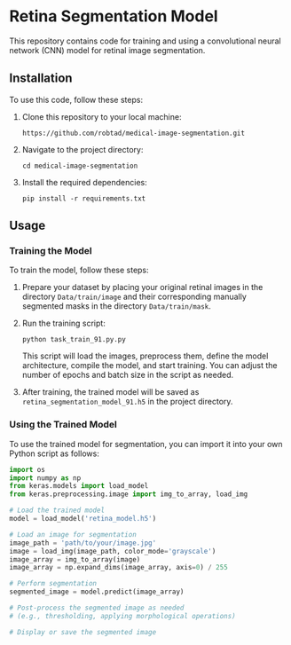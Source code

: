 # Retina Segmentation Model

This repository contains code for training and using a convolutional neural network (CNN) model for retinal image segmentation.

## Installation

To use this code, follow these steps:

1. Clone this repository to your local machine:

   ```
   https://github.com/robtad/medical-image-segmentation.git
   ```

2. Navigate to the project directory:

   ```
   cd medical-image-segmentation
   ```

3. Install the required dependencies:

   ```
   pip install -r requirements.txt
   ```

## Usage

### Training the Model

To train the model, follow these steps:

1. Prepare your dataset by placing your original retinal images in the directory `Data/train/image` and their corresponding manually segmented masks in the directory `Data/train/mask`.

2. Run the training script:

   ```
   python task_train_91.py.py
   ```

   This script will load the images, preprocess them, define the model architecture, compile the model, and start training. You can adjust the number of epochs and batch size in the script as needed.

3. After training, the trained model will be saved as `retina_segmentation_model_91.h5` in the project directory.

### Using the Trained Model

To use the trained model for segmentation, you can import it into your own Python script as follows:

```python
import os
import numpy as np
from keras.models import load_model
from keras.preprocessing.image import img_to_array, load_img

# Load the trained model
model = load_model('retina_model.h5')

# Load an image for segmentation
image_path = 'path/to/your/image.jpg'
image = load_img(image_path, color_mode='grayscale')
image_array = img_to_array(image)
image_array = np.expand_dims(image_array, axis=0) / 255

# Perform segmentation
segmented_image = model.predict(image_array)

# Post-process the segmented image as needed
# (e.g., thresholding, applying morphological operations)

# Display or save the segmented image
```
